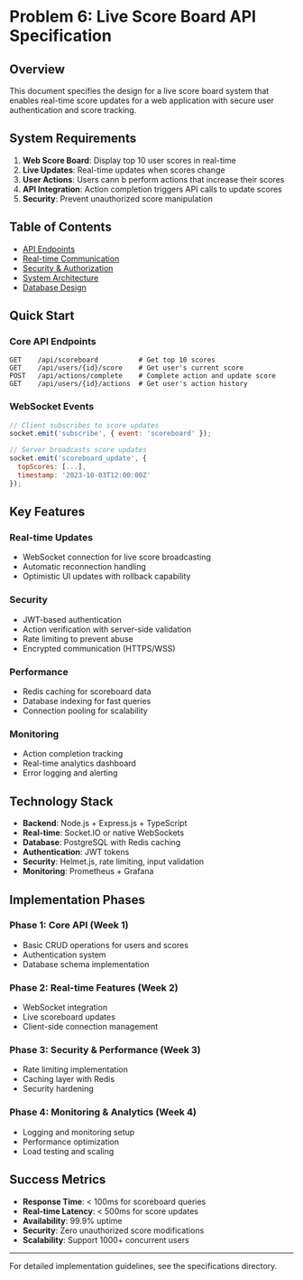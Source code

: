 # Problem 6: Live Score Board API Specification

## Overview

This document specifies the design for a live score board system that enables real-time score updates for a web application with secure user authentication and score tracking.

## System Requirements

1. **Web Score Board**: Display top 10 user scores in real-time
2. **Live Updates**: Real-time updates when scores change
3. **User Actions**: Users cann b perform actions that increase their scores
4. **API Integration**: Action completion triggers API calls to update scores
5. **Security**: Prevent unauthorized score manipulation

## Table of Contents

- [API Endpoints](specifications/endpoints.md)
- [Real-time Communication](specifications/realtime.md)
- [Security & Authorization](specifications/security.md)
- [System Architecture](diagrams/system-flow.md)
- [Database Design](diagrams/api-structure.md)

## Quick Start

### Core API Endpoints

```http
GET    /api/scoreboard          # Get top 10 scores
GET    /api/users/{id}/score    # Get user's current score
POST   /api/actions/complete    # Complete action and update score
GET    /api/users/{id}/actions  # Get user's action history
```

### WebSocket Events

```javascript
// Client subscribes to score updates
socket.emit('subscribe', { event: 'scoreboard' });

// Server broadcasts score updates
socket.emit('scoreboard_update', {
  topScores: [...],
  timestamp: '2023-10-03T12:00:00Z'
});
```

## Key Features

### Real-time Updates
- WebSocket connection for live score broadcasting
- Automatic reconnection handling
- Optimistic UI updates with rollback capability

### Security
- JWT-based authentication
- Action verification with server-side validation
- Rate limiting to prevent abuse
- Encrypted communication (HTTPS/WSS)

### Performance
- Redis caching for scoreboard data
- Database indexing for fast queries
- Connection pooling for scalability

### Monitoring
- Action completion tracking
- Real-time analytics dashboard
- Error logging and alerting

## Technology Stack

- **Backend**: Node.js + Express.js + TypeScript
- **Real-time**: Socket.IO or native WebSockets
- **Database**: PostgreSQL with Redis caching
- **Authentication**: JWT tokens
- **Security**: Helmet.js, rate limiting, input validation
- **Monitoring**: Prometheus + Grafana

## Implementation Phases

### Phase 1: Core API (Week 1)
- Basic CRUD operations for users and scores
- Authentication system
- Database schema implementation

### Phase 2: Real-time Features (Week 2)
- WebSocket integration
- Live scoreboard updates
- Client-side connection management

### Phase 3: Security & Performance (Week 3)
- Rate limiting implementation
- Caching layer with Redis
- Security hardening

### Phase 4: Monitoring & Analytics (Week 4)
- Logging and monitoring setup
- Performance optimization
- Load testing and scaling

## Success Metrics

- **Response Time**: < 100ms for scoreboard queries
- **Real-time Latency**: < 500ms for score updates
- **Availability**: 99.9% uptime
- **Security**: Zero unauthorized score modifications
- **Scalability**: Support 1000+ concurrent users

---

For detailed implementation guidelines, see the specifications directory.